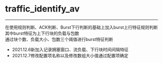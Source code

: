# traffic_identify_av
---
在使用规则判断、ACK判断、Burst下行判断的基础上加入burst上行特征规则判断\
其中burst特征为上下行块的负载与包数\
通过块个数、负载大小、包数三个阈值进行burst特征判断
* 2021.12.6新加入记录拥塞窗口、流负载、下行块时间间隔特征
* 2021.12.7修改配置项名称以及修改数组大小值通过配置项确定
